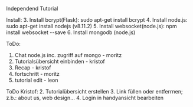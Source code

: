 Independend Tutorial

Install:
3. Install bcrypt(Flask):       sudo apt-get install bcrypt
4. Install node.js:             sudo apt-get install nodejs (v8.11.2)
5. Install websocket(node.js):  npm install websocket --save
6. Install mongodb (node.js)

ToDo:
1. Chat node.js inc. zugriff auf mongo - moritz
5. Tutorialsübersicht einbinden - kristof
8. Recap - kristof
9. fortschritt - moritz
10. tutorial edit - leon

ToDo Kristof:
2. Tutorialübersicht erstellen
3. Link füllen oder entferrnen; z.b.: about us, web design...
4. Login in handyansicht bearbeiten